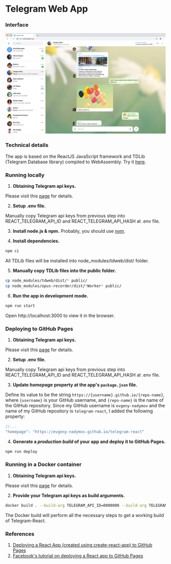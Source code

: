 # Telegram Web App

### Interface
![Sample screenshot](/src/Assets/Screenshots/1x_Group.png)

### Technical details

The app is based on the ReactJS JavaScript framework and TDLib (Telegram Database library) compiled to WebAssembly. Try it [here](https://evgeny-nadymov.github.io/telegram-react/).

### Running locally
1. **Obtaining Telegram api keys.**

Please visit this [page](https://github.com/telegramdesktop/tdesktop/blob/dev/docs/api_credentials.md) for details.

2. **Setup .env file.**

Manually copy Telegram api keys from previous step into REACT_TELEGRAM_API_ID and REACT_TELEGRAM_API_HASH at .env file.

3. **Install node.js & npm.**
Probably, you should use [nvm](https://github.com/nvm-sh/nvm).

4. **Install dependencies.**

```bash
npm ci
```
All TDLib files will be installed into node_modules/tdweb/dist/ folder. 

5. **Manually copy TDLib files into the public folder.**

```bash
cp node_modules/tdweb/dist/* public/
cp node_modules/opus-recorder/dist/*Worker* public/
```

6. **Run the app in development mode.**

```bash
npm run start
```

Open http://localhost:3000 to view it in the browser.

### Deploying to GitHub Pages

1. **Obtaining Telegram api keys.**

Please visit this [page](https://github.com/telegramdesktop/tdesktop/blob/dev/docs/api_credentials.md) for details.

2. **Setup .env file.**

Manually copy Telegram api keys from previous step into REACT_TELEGRAM_API_ID and REACT_TELEGRAM_API_HASH at .env file.

3. **Update *homepage* property at the app's `package.json` file.**

Define its value to be the string `https://{username}.github.io/{repo-name}`, where `{username}` is your GitHub username, and `{repo-name}` is the name of the GitHub repository. Since my GitHub username is `evgeny-nadymov` and the name of my GitHub repository is `telegram-react`, I added the following property:
    
```js
//...
"homepage": "https://evgeny-nadymov.github.io/telegram-react"
```

4. **Generate a *production build* of your app and deploy it to GitHub Pages.**

```bash
npm run deploy
```

### Running in a Docker container

1. **Obtaining Telegram api keys.**

Please visit this [page](https://github.com/telegramdesktop/tdesktop/blob/dev/docs/api_credentials.md) for details.

2. **Provide your Telegram api keys as build arguments.**

```bash
docker build . --build-arg TELEGRAM_API_ID=0000000 --build-arg TELEGRAM_API_HASH=00000000000000000
```

The Docker build will perform all the necessary steps to get a working build of Telegram-React.

### References

1. [Deploying a React App (created using create-react-app) to GitHub Pages](https://github.com/gitname/react-gh-pages)
2. [Facebook's tutorial on deploying a React app to GitHub Pages](https://github.com/facebookincubator/create-react-app/blob/master/packages/react-scripts/template/README.md#github-pages)
